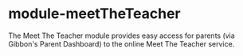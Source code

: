 # module-meetTheTeacher
The Meet The Teacher module provides easy access for parents (via Gibbon's Parent Dashboard) to the online Meet The Teacher service.
